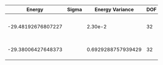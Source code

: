 | Energy             | Sigma | Energy Variance | DOF | Einf              | Method                          | Reference |
|--------------------|-------|-----------------|-----|-------------------|---------------------------------|-----------|
| -29.48192676807227 |       | 2.30e-2         | 32  | 31.49206349206349 | QMC (continuous-time expansion) | [paper](https://journals.aps.org/prb/abstract/10.1103/PhysRevB.93.155117) [code](https://github.com/wangleiphy/SpinlesstV-LCT-INT) |
| -29.38006427648373 |    | 0.6929288757939429 | 32  | 31.49206349206349 | DMRG (maxbonddim = 4096)        | TODO: own code (DMRG) |
